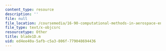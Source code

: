 ```yaml
---
content_type: resource
description: ''
file: null
file_location: /coursemedia/16-90-computational-methods-in-aerospace-engineering-spring-2014/ed4ee40a5afbc5a3806f779048694436_blade1D.m
file_type: text/x-objcsrc
resourcetype: Other
title: blade1D.m
uid: ed4ee40a-5afb-c5a3-806f-779048694436
---
```

